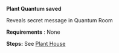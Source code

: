 **Plant Quantum saved**

Reveals secret message in Quantum Room

**Requirements** : None

**Steps:** See [Plant House](#_3593r233dq4h)
